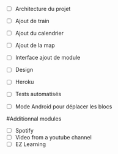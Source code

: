 - [ ] Architecture du projet
- [ ] Ajout de train
- [ ] Ajout du calendrier
- [ ] Ajout de la map
- [ ] Interface ajout de module
- [ ] Design
- [ ] Heroku
- [ ] Tests automatisés
- [ ] Mode Android pour déplacer les blocs




#Additionnal modules
- [ ] Spotify
- [ ] Video from a youtube channel
- [ ] EZ Learning